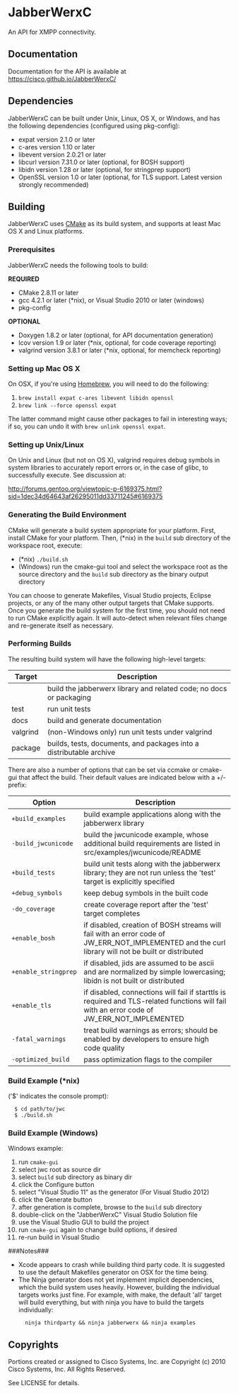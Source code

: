 # JabberWerxC #

An API for XMPP connectivity.

## Documentation ##

Documentation for the API is available at https://cisco.github.io/JabberWerxC/

## Dependencies ##

JabberWerxC can be built under Unix, Linux, OS X, or Windows, and has the following dependencies (configured using pkg-config):

* expat version 2.1.0 or later
* c-ares version 1.10 or later
* libevent version 2.0.21 or later
* libcurl version 7.31.0 or later (optional, for BOSH support)
* libidn version 1.28 or later (optional, for stringprep support)
* OpenSSL version 1.0 or later (optional, for TLS support.  Latest version strongly recommended)

## Building ##

JabberWerxC uses [CMake](http://www.cmake.org/) as its build system, and supports at least Mac OS X and Linux platforms.

### Prerequisites ###

JabberWerxC needs the following tools to build:

**REQUIRED**
*  CMake 2.8.11 or later
*  gcc 4.2.1 or later (*nix), or Visual Studio 2010 or later (windows)
* pkg-config

**OPTIONAL**
*  Doxygen 1.8.2 or later (optional, for API documentation generation)
*  lcov version 1.9 or later (*nix, optional, for code coverage reporting)
*  valgrind version 3.8.1 or later (*nix, optional, for memcheck reporting)

### Setting up Mac OS X ###

On OSX, if you're using [Homebrew](http://brew.sh/), you will need to do the following:

1. `brew install expat c-ares libevent libidn openssl`
2. `brew link --force openssl expat`

The latter command might cause other packages to fail in interesting ways; if so, you can undo it with `brew unlink openssl expat`.

### Setting up Unix/Linux ###
On Unix and Linux (but not on OS X), valgrind requires debug symbols in system libraries to accurately report errors or, in the case of glibc, to successfully execute. See discussion at:

http://forums.gentoo.org/viewtopic-p-6169375.html?sid=1dec34d64643af26295011dd33711245#6169375

### Generating the Build Environment ###

CMake will generate a build system appropriate for your platform.  First, install CMake for your platform.  Then, (*nix) in the `build` sub directory of the workspace root, execute:

 * (*nix) `./build.sh`
 * (Windows) run the cmake-gui tool and select the workspace root as the
    source directory and the `build` sub directory as the binary output directory

You can choose to generate Makefiles, Visual Studio projects, Eclipse projects, or any of the many other output targets that CMake supports.  Once you generate the build system for the first time, you should not need to run CMake explicitly again.  It will auto-detect when relevant files change and re-generate itself as necessary.

### Performing Builds ###

The resulting build system will have the following high-level targets:

| Target    | Description |
| --------- | ----------- |
| <default> | build the jabberwerx library and related code; no docs or packaging |
| test       | run unit tests |
| docs       | build and generate documentation |
| valgrind   | (non-Windows only) run unit tests under valgrind |
| package    | builds, tests, documents, and packages into a distributable archive |

There are also a number of options that can be set via ccmake or cmake-gui that affect the build.  Their default values are indicated below with a +/- prefix:

| Option | Description |
| ------ | ----------- |
| `+build_examples`    | build example applications along with the jabberwerx library |
| `-build_jwcunicode`  | build the jwcunicode example, whose additional build requirements are listed in src/examples/jwcunicode/README |
| `+build_tests`       | build unit tests along with the jabberwerx library; they are not run unless the 'test' target is explicitly specified |
| `+debug_symbols`     | keep debug symbols in the built code |
| `-do_coverage`       | create coverage report after the 'test' target completes |
| `+enable_bosh`       | if disabled, creation of BOSH streams will fail with an error code of JW_ERR_NOT_IMPLEMENTED and the curl library will not be built or distributed |
| `+enable_stringprep` | if disabled, jids are assumed to be ascii and are normalized by simple lowercasing; libidn is not built or distributed |
| `+enable_tls`        | if disabled, connections will fail if starttls is required and TLS-related functions will fail with an error code of JW_ERR_NOT_IMPLEMENTED |
| `-fatal_warnings`    | treat build warnings as errors; should be enabled by developers to ensure high code quality |
| `-optimized_build`   | pass optimization flags to the compiler |


### Build Example (*nix) ###

('$' indicates the console prompt):

```
  $ cd path/to/jwc
  $ ./build.sh
```

### Build Example (Windows) ###
Windows example:

1.  run `cmake-gui`
2.  select jwc root as source dir
3.  select `build` sub directory as binary dir
4.  click the Configure button
5.  select "Visual Studio 11" as the generator (For Visual Studio 2012)
6.  click the Generate button
7.  after generation is complete, browse to the `build` sub directory
8.  double-click on the "JabberWerxC" Visual Studio Solution file
9.  use the Visual Studio GUI to build the project
10. run `cmake-gui` again to change build options, if desired
11. re-run build in Visual Studio

###Notes###

- Xcode appears to crash while building third party code.  It is suggested to use the default Makefiles generator on OSX for the time being.
- The Ninja generator does not yet implement implicit dependencies, which the build system uses heavily.  However, building the individual targets works just fine.  For example, with make, the default 'all' target will build everything, but with ninja you have to build the targets individually:
  ```
    ninja thirdparty && ninja jabberwerx && ninja examples
  ```

## Copyrights ##

Portions created or assigned to Cisco Systems, Inc. are Copyright (c) 2010 Cisco Systems, Inc.  All Rights Reserved.

See LICENSE for details.
